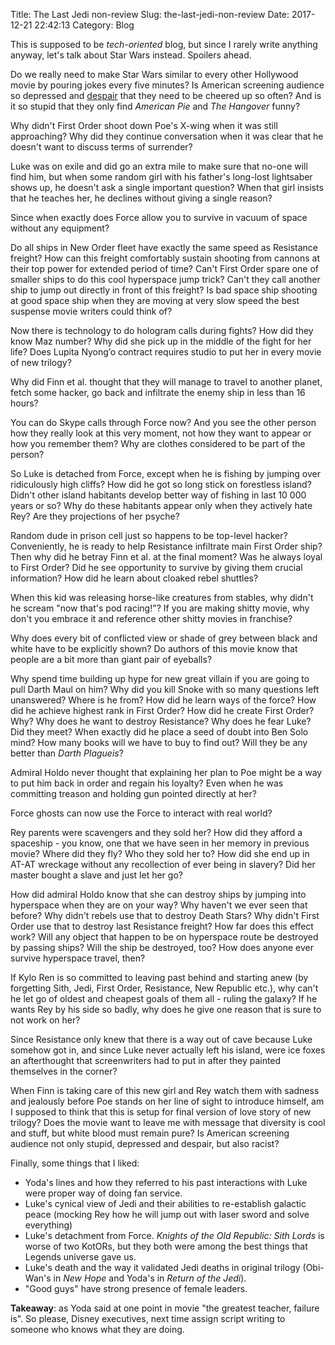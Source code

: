 Title: The Last Jedi non-review
Slug: the-last-jedi-non-review
Date: 2017-12-21 22:42:13
Category: Blog

This is supposed to be *tech-oriented* blog, but since I rarely write anything anyway, let's talk about Star Wars instead. Spoilers ahead.

<!-- more -->

Do we really need to make Star Wars similar to every other Hollywood movie by pouring jokes every five minutes? Is American screening audience so depressed and [despair](http://existentialcomics.com/comic/61) that they need to be cheered up so often? And is it so stupid that they only find *American Pie* and *The Hangover* funny?

Why didn't First Order shoot down Poe's X-wing when it was still approaching? Why did they continue conversation when it was clear that he doesn't want to discuss terms of surrender?

Luke was on exile and did go an extra mile to make sure that no-one will find him, but when some random girl with his father's long-lost lightsaber shows up, he doesn't ask a single important question? When that girl insists that he teaches her, he declines without giving a single reason?

Since when exactly does Force allow you to survive in vacuum of space without any equipment?

Do all ships in New Order fleet have exactly the same speed as Resistance freight? How can this freight comfortably sustain shooting from cannons at their top power for extended period of time? Can't First Order spare one of smaller ships to do this cool hyperspace jump trick? Can't they call another ship to jump out directly in front of this freight? Is bad space ship shooting at good space ship when they are moving at very slow speed the best suspense movie writers could think of?

Now there is technology to do hologram calls during fights? How did they know Maz number? Why did she pick up in the middle of the fight for her life? Does Lupita Nyong’o contract requires studio to put her in every movie of new trilogy?

Why did Finn et al. thought that they will manage to travel to another planet, fetch some hacker, go back and infiltrate the enemy ship in less than 16 hours?

You can do Skype calls through Force now? And you see the other person how they really look at this very moment, not how they want to appear or how you remember them? Why are clothes considered to be part of the person?

So Luke is detached from Force, except when he is fishing by jumping over ridiculously high cliffs? How did he got so long stick on forestless island? Didn't other island habitants develop better way of fishing in last 10 000 years or so? Why do these habitants appear only when they actively hate Rey? Are they projections of her psyche?

Random dude in prison cell just so happens to be top-level hacker? Conveniently, he is ready to help Resistance infiltrate main First Order ship? Then why did he betray Finn et al. at the final moment? Was he always loyal to First Order? Did he see opportunity to survive by giving them crucial information? How did he learn about cloaked rebel shuttles?

When this kid was releasing horse-like creatures from stables, why didn't he scream "now that's pod racing!"? If you are making shitty movie, why don't you embrace it and reference other shitty movies in franchise?

Why does every bit of conflicted view or shade of grey between black and white have to be explicitly shown? Do authors of this movie know that people are a bit more than giant pair of eyeballs?

Why spend time building up hype for new great villain if you are going to pull Darth Maul on him? Why did you kill Snoke with so many questions left unanswered? Where is he from? How did he learn ways of the force? How did he achieve highest rank in First Order? How did he create First Order? Why? Why does he want to destroy Resistance? Why does he fear Luke? Did they meet? When exactly did he place a seed of doubt into Ben Solo mind? How many books will we have to buy to find out? Will they be any better than *Darth Plagueis*?

Admiral Holdo never thought that explaining her plan to Poe might be a way to put him back in order and regain his loyalty? Even when he was committing treason and holding gun pointed directly at her?

Force ghosts can now use the Force to interact with real world?

Rey parents were scavengers and they sold her? How did they afford a spaceship - you know, one that we have seen in her memory in previous movie? Where did they fly? Who they sold her to? How did she end up in AT-AT wreckage without any recollection of ever being in slavery? Did her master bought a slave and just let her go?

How did admiral Holdo know that she can destroy ships by jumping into hyperspace when they are on your way? Why haven't we ever seen that before? Why didn't rebels use that to destroy Death Stars? Why didn't First Order use that to destroy last Resistance freight? How far does this effect work? Will any object that happen to be on hyperspace route be destroyed by passing ships? Will the ship be destroyed, too? How does anyone ever survive hyperspace travel, then?

If Kylo Ren is so committed to leaving past behind and starting anew (by forgetting Sith, Jedi, First Order, Resistance, New Republic etc.), why can't he let go of oldest and cheapest goals of them all - ruling the galaxy? If he wants Rey by his side so badly, why does he give one reason that is sure to not work on her?

Since Resistance only knew that there is a way out of cave because Luke somehow got in, and since Luke never actually left his island, were ice foxes an afterthought that screenwriters had to put in after they painted themselves in the corner?

When Finn is taking care of this new girl and Rey watch them with sadness and jealously before Poe stands on her line of sight to introduce himself, am I supposed to think that this is setup for final version of love story of new trilogy? Does the movie want to leave me with message that diversity is cool and stuff, but white blood must remain pure? Is American screening audience not only stupid, depressed and despair, but also racist?

Finally, some things that I liked:

* Yoda's lines and how they referred to his past interactions with Luke were proper way of doing fan service.
* Luke's cynical view of Jedi and their abilities to re-establish galactic peace (mocking Rey how he will jump out with laser sword and solve everything)
* Luke's detachment from Force. *Knights of the Old Republic: Sith Lords* is worse of two KotORs, but they both were among the best things that Legends universe gave us.
* Luke's death and the way it validated Jedi deaths in original trilogy (Obi-Wan's in *New Hope* and Yoda's in *Return of the Jedi*).
* "Good guys" have strong presence of female leaders.

**Takeaway**: as Yoda said at one point in movie "the greatest teacher, failure is". So please, Disney executives, next time assign script writing to someone who knows what they are doing.
